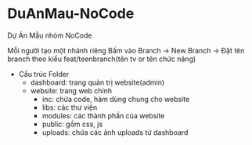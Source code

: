 # DuAnMau-NoCode

Dự Án Mẫu nhóm NoCode

Mỗi người tạo một nhánh riêng
Bấm vào Branch -> New Branch -> Đặt tên branch theo kiểu feat/teenbranch(tên tv or tên chức năng)

- Cấu trúc Folder
  - dashboard: trang quản trị website(admin)
  - website: trang web chính
    - inc: chứa code, hàm dùng chung cho website
    - libs: các thư viện
    - modules: các thành phần của website
    - public: gồm css, js
    - uploads: chứa các ảnh uploads từ dashboard
